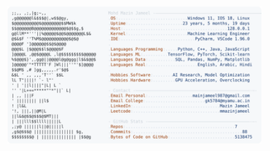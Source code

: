 <picture>
  <source srcset="https://raw.githubusercontent.com/mmazinjameel/mmazinjameel/main/dark_mode.svg?v=1745475305" media="(prefers-color-scheme: dark)">
  <img src="https://raw.githubusercontent.com/mmazinjameel/mmazinjameel/main/light_mode.svg?v=1745475305">
</picture>
